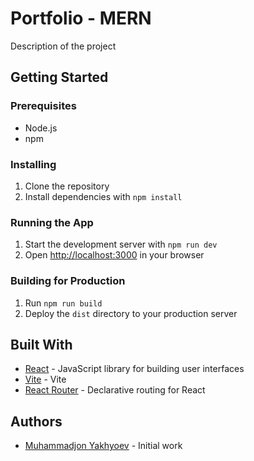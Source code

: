 # Portfolio - MERN

Description of the project

## Getting Started

### Prerequisites

* Node.js
* npm

### Installing

1. Clone the repository
2. Install dependencies with `npm install`

### Running the App

1. Start the development server with `npm run dev`
2. Open [http://localhost:3000](http://localhost:3000) in your browser

### Building for Production

1. Run `npm run build`
2. Deploy the `dist` directory to your production server

## Built With

* [React](https://reactjs.org/) - JavaScript library for building user interfaces
* [Vite](https://vitejs.dev/) - Vite
* [React Router](https://reactrouter.com/) - Declarative routing for React

## Authors

* [Muhammadjon Yakhyoev](https://github.com/myaxyo) - Initial work

